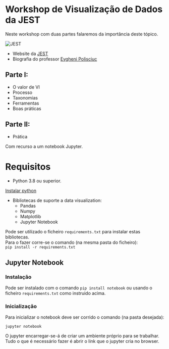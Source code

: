 # Workshop de Visualização de Dados da JEST

Neste workshop com duas partes falaremos da importância deste tópico.

![JEST](https://media-exp1.licdn.com/dms/image/C561BAQGqCbGzLtMUsA/company-background_10000/0/1593205617508?e=1667984400&v=beta&t=ZaoNl-wCiKRAtJR41fYgrNLS2cQWA2gpiqDo_NzZ1Mk)

- Website da [JEST](/www.jest.pt/)
- Biografia do professor [Evgheni Polisciuc](https://cdv.dei.uc.pt/authors/evgheni-polisciuc/)

## Parte I:
- O valor de VI
- Processo
- Taxonomias
- Ferramentas
- Boas práticas

## Parte II:
- Prática

Com recurso a um notebook Jupyter.


# Requisitos

- Python 3.8 ou superior.

[Instalar python](https://www.python.org/downloads/release/python-3815/)

- Bibliotecas de suporte a data visualization:
	- Pandas
	- Numpy
	- Matplotlib
	- Jupyter Notebook

Pode ser utilizado o ficheiro `requirements.txt` para instalar estas bibliotecas.  
Para o fazer corre-se o comando (na mesma pasta do ficheiro):  
`pip install -r requirements.txt`

## Jupyter Notebook

### Instalação

Pode ser instalado com o comando `pip install notebook` ou usando o ficheiro `requirements.txt` como instruido acima.  

### Inicialização

Para inicializar o notebook deve ser corrido o comando (na pasta desejada):  

`jupyter notebook`  

O jupyter encarregar-se-á de criar um ambiente próprio para se trabalhar. Tudo o que é necessário fazer é abrir o link que o jupyter cria no browser.

